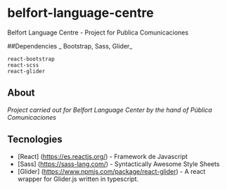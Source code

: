 # belfort-language-centre
Belfort Language Centre - Project for Publica Comunicaciones



##Dependencies
_ Bootstrap, Sass, Glider_

```
react-bootstrap
react-scss
react-glider
```

## About
_Project carried out for Belfort Language Center by the hand of Pública Comunicaciones_

## Tecnologies

- [React] (https://es.reactjs.org/) - Framework de Javascript
- [Sass] (https://sass-lang.com/) - Syntactically Awesome Style Sheets
- [Glider] (https://www.npmjs.com/package/react-glider) - A react wrapper for Glider.js written in typescript.
